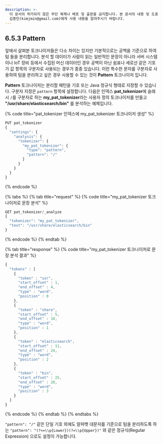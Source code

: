 ```yaml
---
description: >-
  이 문서의 허가되지 않은 무단 복제나 배포 및 출판을 금지합니다. 본 문서의 내용 및 도표 등을 인용하고자 하는 경우 출처를 명시하고
  김종민(kimjmin@gmail.com)에게 사용 내용을 알려주시기 바랍니다.
---
```


## 6.5.3 Pattern

&#x20; 앞에서 살펴본 토크나이저들은 다소 차이는 있지만 기본적으로는 공백을 기준으로 하여 텀 들을 분리합니다. 분석 할 데이터가 사람이 읽는 일반적인 문장이 아니라 서버 시스템이나 IoT 장비 등에서 수집된 머신 데이터인 경우 공백이 아닌 쉼표나 세로선 같은 기호가 값 항목의 구분자로 사용되는 경우가 종종 있습니다. 이런 특수한 문자를 구분자로 사용하여 텀을 분리하고 싶은 경우 사용할 수 있는 것이 **Pattern** 토크나이저 입니다.

&#x20; **Pattern** 토크나이저는 분리할 패턴을 기호 또는 Java 정규식 형태로 지정할 수 있습니다. 구분자 지정은 `pattern` 항목에 설정합니다. 다음은 인덱스 **pat_tokenizer**에 슬래시 `/`를 구분자로 하는 **my_pat_tokenizer**라는 사용자 정의 토크나이저를 만들고 **"/usr/share/elasticsearch/bin"** 를 분석하는 예제입니다.

{% code title="pat_tokenizer 인덱스에 my_pat_tokenizer 토크나이저 생성" %}
```javascript
PUT pat_tokenizer
{
  "settings": {
    "analysis": {
      "tokenizer": {
        "my_pat_tokenizer": {
          "type": "pattern",
          "pattern": "/"
        }
      }
    }
  }
}
```
{% endcode %}

{% tabs %}
{% tab title="request" %}
{% code title="my_pat_tokenizer 토크나이저로 문장 분석" %}
```javascript
GET pat_tokenizer/_analyze
{
  "tokenizer": "my_pat_tokenizer",
  "text": "/usr/share/elasticsearch/bin"
}
```
{% endcode %}
{% endtab %}

{% tab title="response" %}
{% code title="my_pat_tokenizer 토크나이저로 문장 분석 결과" %}
```javascript
{
  "tokens" : [
    {
      "token" : "usr",
      "start_offset" : 1,
      "end_offset" : 4,
      "type" : "word",
      "position" : 0
    },
    {
      "token" : "share",
      "start_offset" : 5,
      "end_offset" : 10,
      "type" : "word",
      "position" : 1
    },
    {
      "token" : "elasticsearch",
      "start_offset" : 11,
      "end_offset" : 24,
      "type" : "word",
      "position" : 2
    },
    {
      "token" : "bin",
      "start_offset" : 25,
      "end_offset" : 28,
      "type" : "word",
      "position" : 3
    }
  ]
}
```
{% endcode %}
{% endtab %}
{% endtabs %}

&#x20; `"pattern": "/"` 같은 단일 기호 외에도 알파벳 대문자를 기준으로 텀을 분리하도록 하는 `"pattern": "(?<=\\p{Lower})(?=\\p{Upper})"` 와 같은 정규식(Regular Expression) 으로도 설정이 가능합니다.
